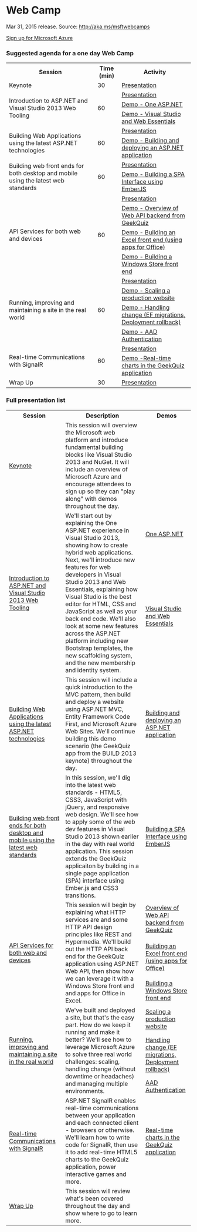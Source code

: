 ﻿<html lang="en">
   <head>
      <meta charset="utf-8">
      <meta http-equiv="X-UA-Compatible" content="IE=edge">
      <meta name="viewport" content="width=device-width, initial-scale=1">
      <title>AzureReadiness: Web Camp</title>
	  <link rel="stylesheet" href="style.css">
   </head>
   <body>
      <div class="container">
         <div class="jumbotron">
            <h1>Web Camp</h1>
            <p>Mar 31, 2015 release. Source: <a href="http://aka.ms/msftwebcamps">http://aka.ms/msftwebcamps</a></p>
            <p>
               <a href="http://aka.ms/CloudCamp-AzureTrial" class="btn btn-success">Sign up for Microsoft Azure</a>
            </p>
         </div>
         <div class="panel panel-default">
            <div class="panel-heading">
               <h3 class="panel-title">Suggested agenda for a one day Web Camp</h3>
            </div>
            <div class="panel-body">
               <table class="table table-bordered table-hover">
				  <colgroup>
						<col>
						<col>
						<col>
				  </colgroup>
          <tr>
             <th>Session</th>
             <th>Time (min)</th>
             <th>Activity</th>
          </tr>
          <tr>
						<td>Keynote</td>
					  <td>30</td>
					  <td><a href='Presentation/Keynote/Keynote.pptx'>Presentation</a></td>
					</tr>
          <tr>
					  <td rowspan="3">Introduction to ASP.NET and Visual Studio 2013 Web Tooling</td>
						<td rowspan="3">60</td>
						<td><a href='Presentation/ASPNET-and-VS-Web-Tooling/ASPNET-and-VS-Web-Tooling.pptx'>Presentation</a></td>
					</tr>
          <tr>
             <td><a href='Presentation/ASPNET-and-VS-Web-Tooling/One-ASP-NET/Demo.md'>Demo - One ASP.NET</a></td>
					</tr>
          <tr>
             <td><a href='Presentation/ASPNET-and-VS-Web-Tooling/Visual-Studio-and-Web-Essentials/DEMO.md'>Demo - Visual Studio and Web Essentials</a></td>
					</tr>
          <tr>
						<td rowspan="2">Building Web Applications using the latest ASP.NET technologies</td>
						<td rowspan="2">60</td>
						<td><a href='Presentation/Build-and-deploy-ASPNET/Build-and-deploy-ASPNET.pptx'>Presentation</a></td>
					</tr>
          <tr>
						<td><a href='Presentation/Build-and-deploy-ASPNET/GeekQuiz-Build-and-deploy-ASP/Demo.md'>Demo - Building and deploying an ASP.NET application</a></td>
					</tr>
          <tr>
						<td rowspan="2">Building web front ends for both desktop and mobile using the latest web standards</td>
						<td rowspan="2">60</td>
						<td><a href='Presentation/Modern-Web-Front-Ends/Modern-web-front-ends.pptx'>Presentation</a></td>
					</tr>
					<tr>
             <td><a href='Presentation/Modern-Web-Front-Ends/GeekQuiz-SPA-Interface/DEMO.md'>Demo - Building a SPA Interface using EmberJS</a></td>
					</tr>
          <tr>
						<td rowspan="4">API Services for both web and devices</td>
						<td rowspan="4">60</td>
						<td><a href='Presentation/HTTP-Services/HTTP-Services.pptx'>Presentation</a></td>
					</tr>
          <tr>
						<td><a href='Presentation/HTTP-Services/GeekQuiz-Web-API-backend/Demo.md'>Demo - Overview of Web API backend from GeekQuiz</a></td>
					</tr>
          <tr>
						<td><a href='Presentation/HTTP-Services/GeekQuiz-Excel-front-end/Demo.md'>Demo - Building an Excel front end (using apps for Office)</a></td>
					</tr>
          <tr>
						<td><a href='Presentation/HTTP-Services/GeekQuiz-Web-API-Windows-Store/DEMO.md'>Demo - Building a Windows Store front end</a></td>
					</tr>
					<tr>
						<td rowspan="4">Running, improving and maintaining a site in the real world</td>
						<td rowspan="4">60</td>
						<td><a href='Presentation/ASPNET-in-Production/ASPNET-in-Production.pptx'>Presentation</a></td>
					</tr>
          <tr>
             <td><a href='Presentation/ASPNET-in-Production/Scaling-a-production-website/DEMO.md'>Demo - Scaling a production website</a></td>
					</tr>
          <tr>
            <td><a href='Presentation/ASPNET-in-Production/Handling-change-EF-migrations/DEMO.md'>Demo - Handling change (EF migrations, Deployment rollback)</a></td>
					</tr>
          <tr>
             <td><a href='Presentation/ASPNET-in-Production/Azure-Active-Directory/Demo.md'>Demo - AAD Authentication</a></td>
					</tr>
					<tr>
						<td rowspan="2">Real-time Communications with SignalR</td>
						<td rowspan="2">60</td>
						<td><a href='Presentation/Realtime/Realtime.pptx'>Presentation</a></td>
					</tr>
          <tr>
					   <td><a href='Presentation/Realtime/GeekQuiz-Real-time-charts/DEMO.md'>Demo -Real-time charts in the GeekQuiz application</a></td>
					</tr>
					<tr>
						<td>Wrap Up</td>
					  <td>30</td>
					  <td><a href='Presentation/Conclusion/Conclusion.pptx'>Presentation</a></td>
					</tr>
               </table>
            </div>
         </div>
         <div class="panel panel-default">
            <div class="panel-heading">
               <h3 class="panel-title">Full presentation list</h3>
            </div>
            <div class="panel-body">
               <table class="table table-bordered table-striped table-hover">
					<colgroup>
						<col>
						<col>
						<col>
					</colgroup>
					<tr>
						<th>Session</th>
						<th>Description</th>
						<th>Demos</th>
					</tr>
          <tr>
					   <td><a href='Presentation/Keynote/Keynote.pptx'>Keynote</a></td>
					   <td>This session will overview the Microsoft web platform and introduce fundamental building blocks like Visual Studio 2013 and NuGet. It will include an overview of Microsoft Azure and encourage attendees to sign up so they can "play along" with demos throughout the day.</td>
					   <td></td>
					</tr>
          <tr>
					   <td rowspan="2"><a href='Presentation/ASPNET-and-VS-Web-Tooling/ASPNET-and-VS-Web-Tooling.pptx'>Introduction to ASP.NET and Visual Studio 2013 Web Tooling</a></td>
					   <td rowspan="2">We'll start out by explaining the One ASP.NET experience in Visual Studio 2013, showing how to create hybrid web applications. Next, we'll introduce new features for web developers in Visual Studio 2013 and Web Essentials, explaining how Visual Studio is the best editor for HTML, CSS and JavaScript as well as your back end code. We'll also look at some new features across the ASP.NET platform including new Bootstrap templates, the new scaffolding system, and the new membership and identity system.</td>
             <td><a href='Presentation/ASPNET-and-VS-Web-Tooling/One-ASP-NET/Demo.md'>One ASP.NET</a></td>
					</tr>
          <tr>
             <td><a href='Presentation/ASPNET-and-VS-Web-Tooling/Visual-Studio-and-Web-Essentials/DEMO.md'>Visual Studio and Web Essentials</a></td>
					</tr>
          <tr>
					   <td><a href='Presentation/Build-and-deploy-ASPNET/Build-and-deploy-ASPNET.pptx'>Building Web Applications using the latest ASP.NET technologies</a></td>
					   <td>This session will include a quick introduction to the MVC pattern, then build and deploy a website using ASP.NET MVC, Entity Framework Code First, and Microsoft Azure Web Sites. We'll continue building this demo scenario (the GeekQuiz app from the BUILD 2013 keynote) throughout the day.</td>
             <td><a href='Presentation/Build-and-deploy-ASPNET/GeekQuiz-Build-and-deploy-ASP/Demo.md'>Building and deploying an ASP.NET application</a></td>
					</tr>
          <tr>
					   <td><a href='Presentation/Modern-Web-Front-Ends/Modern-web-front-ends.pptx'>Building web front ends for both desktop and mobile using the latest web standards</a></td>
					   <td>In this session, we'll dig into the latest web standards - HTML5, CSS3, JavaScript with jQuery, and responsive web design. We'll see how to apply some of the web dev features in Visual Studio 2013 shown earlier in the day with real world application. This session extends the GeekQuiz applicaiton by building in a single page application (SPA) interface using Ember.js and CSS3 transitions.</td>
             <td><a href='Presentation/Modern-Web-Front-Ends/GeekQuiz-SPA-Interface/DEMO.md'>Building a SPA Interface using EmberJS</a></td>
					</tr>
          <tr>
					   <td rowspan="3"><a href='Presentation/HTTP-Services/HTTP-Services.pptx'>API Services for both web and devices</a></td>
					   <td rowspan="3">This session will begin by explaining what HTTP services are and some HTTP API design principles like REST and Hypermedia. We'll build out the HTTP API back end for the GeekQuiz application using ASP.NET Web API, then show how we can leverage it with a Windows Store front end and apps for Office in Excel.</td>
             <td><a href='Presentation/HTTP-Services/GeekQuiz-Web-API-backend/Demo.md'>Overview of Web API backend from GeekQuiz</a></td>
					</tr>
          <tr>
             <td><a href='Presentation/HTTP-Services/GeekQuiz-Excel-front-end/Demo.md'>Building an Excel front end (using apps for Office)</a></td>
					</tr>
          <tr>
             <td><a href='Presentation/HTTP-Services/GeekQuiz-Web-API-Windows-Store/DEMO.md'>Building a Windows Store front end</a></td>
					</tr>
          <tr>
					   <td rowspan="3"><a href='Presentation/ASPNET-in-Production/ASPNET-in-Production.pptx'>Running, improving and maintaining a site in the real world</a></td>
					   <td rowspan="3">We've built and deployed a site, but that's the easy part. How do we keep it running and make it better? We'll see how to leverage Microsoft Azure to solve three real world challenges: scaling, handling change (without downtime or headaches) and managing multiple environments.</td>
             <td><a href='Presentation/ASPNET-in-Production/Scaling-a-production-website/DEMO.md'>Scaling a production website</a></td>
					</tr>
          <tr>
            <td><a href='Presentation/ASPNET-in-Production/Handling-change-EF-migrations/DEMO.md'>Handling change (EF migrations, Deployment rollback)</a></td>
					</tr>
          <tr>
             <td><a href='Presentation/ASPNET-in-Production/Azure-Active-Directory/Demo.md'>AAD Authentication</a></td>
					</tr>
          <tr>
					   <td><a href='Presentation/Realtime/Realtime.pptx'>Real-time Communications with SignalR</a></td>
					   <td>ASP.NET SignalR enables real-time communications between your application and each connected client - browsers or otherwise. We'll learn how to write code for SignalR, then use it to add real-time HTML5 charts to the GeekQuiz application, power interactive games and more.</td>
					   <td><a href='Presentation/Realtime/GeekQuiz-Real-time-charts/DEMO.md'>Real-time charts in the GeekQuiz application</a></td>
					</tr>
          <tr>
					   <td><a href='Presentation/Conclusion/Conclusion.pptx'>Wrap Up</a></td>
					   <td>This session will review what's been covered throughout the day and show where to go to learn more.</td>
					   <td></td>
					</tr>
				 </table>
			</div>
      </div>
   </body>
</html>
